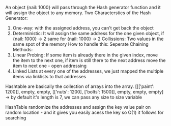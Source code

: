 An object {nail: 1000} will pass through the Hash generator function and it will assign the object to any memory.
Two Characterstics of the Hash Generator: 
1. One-way: with the assigned address, you can't get back the object
2. Deterministic: It will assign the same address for the one given object, if {nail: 1000} -> 2 same for {nail: 1000} -> 2
Collissions: Two values in the same spot of the memory 
How to handle this:
Seperate Chaining Methods:
1. Linear Probing: If some item is already there in the given index, move the item to the next one, if item is still there to the next address move the item to next one - open addressing
2. Linked Lists at every one of the addresses, we just mapped the multiple items via linklists to that addresses

Hashtable are basically the collection of arrays into the array.
[[['paint': 1200]], empty, empty, [['nuts': 1200], ['bolts': 1500]], empty, empty, empty] -> by default it's length is 7, we can pass any size to size variable

HashTable randomize the addresses and assign the key value pair on random location - and it gives you easily acess the key so O(1) it follows for searching


